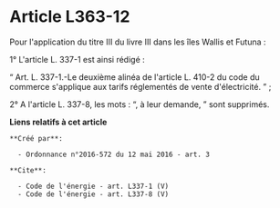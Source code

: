 # Article L363-12

Pour l'application du titre III du livre III dans les îles Wallis et Futuna : 

1° L'article L. 337-1 est ainsi rédigé : 

“ Art. L. 337-1.-Le deuxième alinéa de l'article L. 410-2 du code du commerce s'applique aux tarifs réglementés de vente
d'électricité. ” ; 

2° A l'article L. 337-8, les mots : “, à leur demande, ” sont supprimés.

**Liens relatifs à cet article**

	**Créé par**:

	  - Ordonnance n°2016-572 du 12 mai 2016 - art. 3

	**Cite**:

	  - Code de l'énergie - art. L337-1 (V)
	  - Code de l'énergie - art. L337-8 (V)
